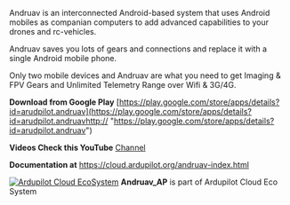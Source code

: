 
Andruav is an interconnected Android-based system that uses Android mobiles as companian computers to add advanced capabilities to your drones and rc-vehicles.

Andruav saves you lots of gears and connections and replace it with a single Android mobile phone.

Only two mobile devices and Andruav are what you need to get Imaging & FPV Gears and Unlimited Telemetry Range over Wifi & 3G/4G.


**Download from Google Play** [https://play.google.com/store/apps/details?id=arudpilot.andruav](https://play.google.com/store/apps/details?id=arudpilot.andruavhttp:// "https://play.google.com/store/apps/details?id=arudpilot.andruav")


**Videos Check this YouTube** [Channel](https://www.youtube.com/watch?v=Rsuo76jYF0I&list=PLbv12w8pMoMPr3D6Nd28VI1ADncs93gKL "Channel")

**Documentation at** https://cloud.ardupilot.org/andruav-index.html

[![Ardupilot Cloud EcoSystem](https://cloud.ardupilot.org/_static/ardupilot_logo.png "Ardupilot 
Cloud EcoSystem")](https://cloud.ardupilot.org "Ardupilot Cloud EcoSystem") **Andruav_AP** is part of Ardupilot Cloud Eco System

